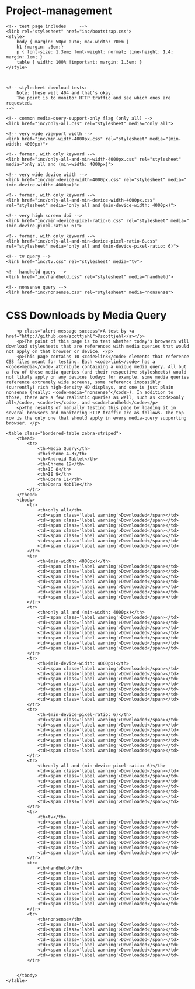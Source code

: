 # Project-management

<!DOCTYPE html>
<html>
<head>
	<meta charset=utf-8 />
	<meta name="viewport" content="width=device-width, initial-scale=1">
	<title>Stylesheet Download Tests</title>
	
	<!-- test page includes 	-->
	<link rel="stylesheet" href="inc/bootstrap.css">
	<style>
		body { margin: 50px auto; max-width: 70em }
		h1 {margin: .6em;}
		p { font-size: 1.3em; font-weight: normal; line-height: 1.4; margin: 1em; }
		table { width: 100% !important; margin: 1.3em; }
	</style>



	<!-- stylesheet download tests:
		Note: these will 404 and that's okay. 
		The point is to monitor HTTP traffic and see which ones are requested.
	-->
	
	<!-- common media-query-support-only flag (only all) -->
	<link href="inc/only-all.css" rel="stylesheet" media="only all">
	
	<!-- very wide viewport width -->
	<link href="inc/min-width-4000px.css" rel="stylesheet" media="(min-width: 4000px)">
	
	<!-- former, with only keyword -->
	<link href="inc/only-all-and-min-width-4000px.css" rel="stylesheet" media="only all and (min-width: 4000px)">
	
	<!-- very wide device width -->
	<link href="inc/min-device-width-4000px.css" rel="stylesheet" media="(min-device-width: 4000px)">
	
	<!-- former, with only keyword -->
	<link href="inc/only-all-and-min-device-width-4000px.css" rel="stylesheet" media="only all and (min-device-width: 4000px)">
	
	<!-- very high screen dpi -->
	<link href="inc/min-device-pixel-ratio-6.css" rel="stylesheet" media="(min-device-pixel-ratio: 6)">
	
	<!-- former, with only keyword -->
	<link href="inc/only-all-and-min-device-pixel-ratio-6.css" rel="stylesheet" media="only all and (min-device-pixel-ratio: 6)">
	
	<!-- tv query -->
	<link href="inc/tv.css" rel="stylesheet" media="tv">

	<!-- handheld query -->
	<link href="inc/handheld.css" rel="stylesheet" media="handheld">
	
	<!-- nonsense query -->
	<link href="inc/nonsense.css" rel="stylesheet" media="nonsense">

</head>
<body>
		<h1>CSS Downloads by Media Query</h1>
		
		<p class="alert-message success">A test by <a href="http://github.com/scottjehl">@scottjehl</a></p>
		<p>The point of this page is to test whether today's browsers will download stylesheets that are referenced with media queries that would not apply on that browser or device. </p>
		<p>This page contains 10 <code>link</code> elements that reference CSS files meant for testing. Each <code>link</code> has a  <code>media</code> attribute containing a unique media query. All but a few of these media queries (and their respective stylesheets) would not likely apply on any devices today; for example, some media queries reference extremely wide screens, some reference impossibly (currently) rich high-density HD displays, and one is just plain nonsense (really: <code>media="nonsense"</code>). In addition to those, there are a few realistic queries as well, such as <code>only all</code>, <code>tv</code>, and <code>handheld</code></p> 
		<p>The results of manually testing this page by loading it in several browsers and monitoring HTTP traffic are as follows. The top row is the only one that should apply in every media-query supporting browser. </p>

	<table class="bordered-table zebra-striped">
		<thead>
			<tr>
				<th>Media Query</th>
				<th>iPhone 4.3</th>
				<th>Android Tablet</th>
				<th>Chrome 19</th>
				<th>IE 8</th>
				<th>IE 9</th>
				<th>Opera 11</th>
				<th>Opera Mobile</th>
			</tr>
		</thead>
		<tbody>
			<tr>
				<th>only all</th>
				<td><span class='label warning'>Downloaded</span></td>
				<td><span class='label warning'>Downloaded</span></td>
				<td><span class='label warning'>Downloaded</span></td>
				<td><span class='label warning'>Downloaded</span></td>
				<td><span class='label warning'>Downloaded</span></td>
				<td><span class='label warning'>Downloaded</span></td>
				<td><span class='label warning'>Downloaded</span></td>
			</tr>
			<tr>
				<th>(min-width: 4000px)</th>
				<td><span class='label warning'>Downloaded</span></td>
				<td><span class='label warning'>Downloaded</span></td>
				<td><span class='label warning'>Downloaded</span></td>
				<td><span class='label warning'>Downloaded</span></td>
				<td><span class='label warning'>Downloaded</span></td>
				<td><span class='label warning'>Downloaded</span></td>
				<td><span class='label warning'>Downloaded</span></td>
			</tr>
			<tr>
				<th>only all and (min-width: 4000px)</th>
				<td><span class='label warning'>Downloaded</span></td>
				<td><span class='label warning'>Downloaded</span></td>
				<td><span class='label warning'>Downloaded</span></td>
				<td><span class='label warning'>Downloaded</span></td>
				<td><span class='label warning'>Downloaded</span></td>
				<td><span class='label warning'>Downloaded</span></td>
				<td><span class='label warning'>Downloaded</span></td>
			</tr>
			<tr>
				<th>(min-device-width: 4000px)</th>
				<td><span class='label warning'>Downloaded</span></td>
				<td><span class='label warning'>Downloaded</span></td>
				<td><span class='label warning'>Downloaded</span></td>
				<td><span class='label warning'>Downloaded</span></td>
				<td><span class='label warning'>Downloaded</span></td>
				<td><span class='label warning'>Downloaded</span></td>
				<td><span class='label warning'>Downloaded</span></td>
			</tr>
			<tr>
				<th>(min-device-pixel-ratio: 6)</th>
				<td><span class='label warning'>Downloaded</span></td>
				<td><span class='label warning'>Downloaded</span></td>
				<td><span class='label warning'>Downloaded</span></td>
				<td><span class='label warning'>Downloaded</span></td>
				<td><span class='label warning'>Downloaded</span></td>
				<td><span class='label warning'>Downloaded</span></td>
				<td><span class='label warning'>Downloaded</span></td>
			</tr>
			<tr>
				<th>only all and (min-device-pixel-ratio: 6)</th>
				<td><span class='label warning'>Downloaded</span></td>
				<td><span class='label warning'>Downloaded</span></td>
				<td><span class='label warning'>Downloaded</span></td>
				<td><span class='label warning'>Downloaded</span></td>
				<td><span class='label warning'>Downloaded</span></td>
				<td><span class='label warning'>Downloaded</span></td>
				<td><span class='label warning'>Downloaded</span></td>
			</tr>
			<tr>
				<th>tv</th>
				<td><span class='label warning'>Downloaded</span></td>
				<td><span class='label warning'>Downloaded</span></td>
				<td><span class='label warning'>Downloaded</span></td>
				<td><span class='label warning'>Downloaded</span></td>
				<td><span class='label warning'>Downloaded</span></td>
				<td><span class='label warning'>Downloaded</span></td>
				<td><span class='label warning'>Downloaded</span></td>
			</tr>
			<tr>
				<th>handheld</th>
				<td><span class='label warning'>Downloaded</span></td>
				<td><span class='label warning'>Downloaded</span></td>
				<td><span class='label warning'>Downloaded</span></td>
				<td><span class='label warning'>Downloaded</span></td>
				<td><span class='label warning'>Downloaded</span></td>
				<td><span class='label warning'>Downloaded</span></td>
				<td><span class='label warning'>Downloaded</span></td>
			</tr>
			<tr>
				<th>nonsense</th>
				<td><span class='label warning'>Downloaded</span></td>
				<td><span class='label warning'>Downloaded</span></td>
				<td><span class='label warning'>Downloaded</span></td>
				<td><span class='label warning'>Downloaded</span></td>
				<td><span class='label warning'>Downloaded</span></td>
				<td><span class='label warning'>Downloaded</span></td>
				<td><span class='label warning'>Downloaded</span></td>
			</tr>
			
			
		</tbody>
	</table>

</body>
</html>

